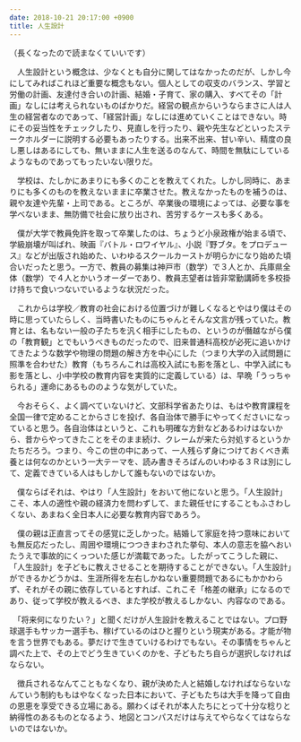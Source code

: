 ```yaml
---
date: 2018-10-21 20:17:00 +0900
title: 人生設計
---
```

（長くなったので読まなくていいです）

　人生設計という概念は、少なくとも自分に関してはなかったのだが、しかし今にしてみればこれほど重要な概念もない。個人としての収支のバランス、学習と労働の計画、友達付き合いの計画、結婚・子育て、家の購入、すべてその「計画」なしには考えられないものばかりだ。経営の観点からいうならまさに人は人生の経営者なのであって、「経営計画」なしには進めていくことはできない。時にその妥当性をチェックしたり、見直しを行ったり、親や先生などといったステークホルダーに説明する必要もあったりする。出来不出来、甘い辛い、精度の良し悪しはあるにしても、無いままに人生を送るのなんて、時間を無駄にしているようなものであってもったいない限りだ。

　学校は、たしかにあまりにも多くのことを教えてくれた。しかし同時に、あまりにも多くのものを教えないままに卒業させた。教えなかったものを補うのは、親や友達や先輩・上司である。ところが、卒業後の環境によっては、必要な事を学べないまま、無防備で社会に放り出され、苦労するケースも多くある。

　僕が大学で教員免許を取って卒業したのは、ちょうど小泉政権が始まる頃で、学級崩壊が叫ばれ、映画『バトル・ロワイヤル』、小説『野ブタ。をプロデュース』などが出版され始めた、いわゆるスクールカーストが明らかになり始めた頃合いだったと思う。一方で、教員の募集は神戸市（数学）で３人とか、兵庫県全体（数学）で４人とかいうオーダーであり、教員志望者は皆非常勤講師を多校掛け持ちで食いつないでいるような状況だった。

　これからは学校／教育の社会における位置づけが難しくなるとやはり僕はその時に思っていたらしく、当時書いたものにちゃんとそんな文言が残っていた。教育とは、名もない一般の子たちを汎く相手にしたもの、というのが僭越ながら僕の「教育観」とでもいうべきものだったので、旧来普通科高校が必死に追いかけてきたような数学や物理の問題の解き方を中心にした（つまり大学の入試問題に照準を合わせた）教育（もちろんこれは高校入試にも影を落とし、中学入試にも影を落とし、小中学校の教育内容を実質的に定義している）は、早晩「うっちゃられる」運命にあるもののような気がしていた。

　今おそらく、よく調べていないけど、文部科学省あたりは、もはや教育課程を全国一律で定めることからさじを投げ、各自治体で勝手にやってくださいになっていると思う。各自治体はというと、これも明確な方針などあるわけはないから、昔からやってきたことをそのまま続け、クレームが来たら対処するというかたちだろう。つまり、今この世の中にあって、一人残らず身につけておくべき素養とは何なのかという一大テーマを、読み書きそろばんのいわゆる３Ｒは別にして、定義できている人はもしかして誰もないのではないか。

　僕ならばそれは、やはり「人生設計」をおいて他にないと思う。「人生設計」こそ、本人の適性や親の経済力を問わずして、また親任せにすることもふさわしくない、あまねく全日本人に必要な教育内容であろう。

　僕の親は正直言ってその感覚に乏しかった。結婚して家庭を持つ意味においても無反応だったし、周囲や環境につつきまわされた挙句、本人の意志を脇へおいたうえで事故的にくっついた感じが満載であった。したがってこうした親に、「人生設計」を子どもに教えさせることを期待することができない。「人生設計」ができるかどうかは、生涯所得を左右しかねない重要問題であるにもかかわらず、それがその親に依存しているとすれば、これこそ「格差の継承」になるのであり、従って学校が教えるべき、また学校が教えるしかない、内容なのである。

　「将来何になりたい？」と聞くだけが人生設計を教えることではない。プロ野球選手もサッカー選手も、稼げているのはひと握りという現実がある。才能が物を言う世界でもある。夢だけで生きていけるわけでもない。その事情をちゃんと調べた上で、その上でどう生きていくのかを、子どもたち自らが選択しなければならない。

　徴兵されるなんてこともなくなり、親が決めた人と結婚しなければならないなんていう制約ももはやなくなった日本において、子どもたちは大手を降って自由の恩恵を享受できる立場にある。願わくばそれが本人たちにとって十分な稔りと納得性のあるものとなるよう、地図とコンパスだけは与えてやらなくてはならないのではないか。

